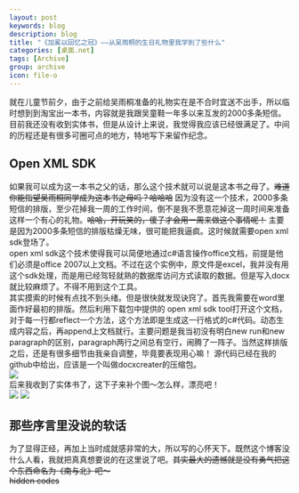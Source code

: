 ```yaml
---
layout: post
keywords: blog
description: blog
title: "《加冕以回忆之冠》——从吴雨桐的生日礼物里我学到了些什么"
categories: [桌面.net]
tags: [Archive]
group: archive
icon: file-o
---
```



就在儿童节前夕，由于之前给吴雨桐准备的礼物实在是不合时宜送不出手，所以临时想到到淘宝出一本书，内容就是我跟吴童鞋一年多以来互发的2000多条短信。目前我还没有收到实体书，但是从设计上来说，我觉得我应该已经很满足了。中间的历程还是有很多可圈可点的地方，特地写下来留作纪念。
<h2>Open XML SDK</h2>
如果我可以成为这一本书之父的话，那么这个技术就可以说是这本书之母了。<del>难道你能指望吴雨桐同学成为这本书之母吗？哈哈哈</del> 因为没有这一个技术，2000多条短信的排版，至少花掉我一周的工作时间，倒不是我不愿意花掉这一周时间来准备这样一个有心的礼物。<del>哈哈，开玩笑的，傻子才会用一周来做这个事情呢！</del> 主要是因为2000多条短信的排版枯燥无味，很可能把我逼疯。这时候就需要open xml sdk登场了。 <br />
open xml sdk这个技术使得我可以简便地通过c#语言操作office文档，前提是他们必须是office 2007以上文档。不过在这个实例中，原文件是excel，我并没有用这个sdk处理，而是用已经驾轻就熟的数据库访问方式读取的数据。但是写入docx就比较麻烦了。不得不用到这个工具。 <br />
其实摸索的时候有点找不到头绪。但是很快就发现诀窍了。首先我需要在word里面作好最初的排版。然后利用下载包中提供的 open xml sdk tool打开这个文档，对于每一行都reflect一个方法，这个方法即是生成这一行格式的c#代码。动态生成内容之后，再append上文档就行。主要问题是我当初没有明白new run和new paragraph的区别，paragraph两行之间总有空行，闹腾了一阵子。当然这样排版之后，还是有很多细节由我亲自调整，毕竟要表现用心嘛！
源代码已经在我的github中给出，应该是一个叫做docxcreater的压缩包。 <br />

<img src="wyt_book.jpg" />
<br />
后来我收到了实体书了，这下子来补个图～怎么样，漂亮吧！ <br />
<img src="wyt_book2.jpg" />
<img src="wyt_book3.jpg" />

<h2>那些序言里没说的软话</h2>
为了显得正经，再加上当时成就感非常的大，所以写的心怀天下。既然这个博客没什么人看，我就把真真想要说的在这里说了吧。<del>其实最大的遗憾就是没有勇气把这个东西命名为《南与北》吧～</del><br />
<del> hidden codes </del>
